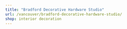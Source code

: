 ```yaml
---
title: "Bradford Decorative Hardware Studio"
url: /vancouver/bradford-decorative-hardware-studio/
shop: interior decoration
---
```

